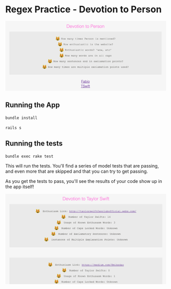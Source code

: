 # Regex Practice - Devotion to Person

![screenshot](devotion-to-person.jpg)

## Running the App

`bundle install`

`rails s`

## Running the tests

`bundle exec rake test`

This will run the tests. You'll find a series of model tests that are passing, and even more that are skipped and that you can try to get passing.

As you get the tests to pass, you'll see the results of your code show up in the app itself!

![screenshot](tswift-devotion.jpg)
